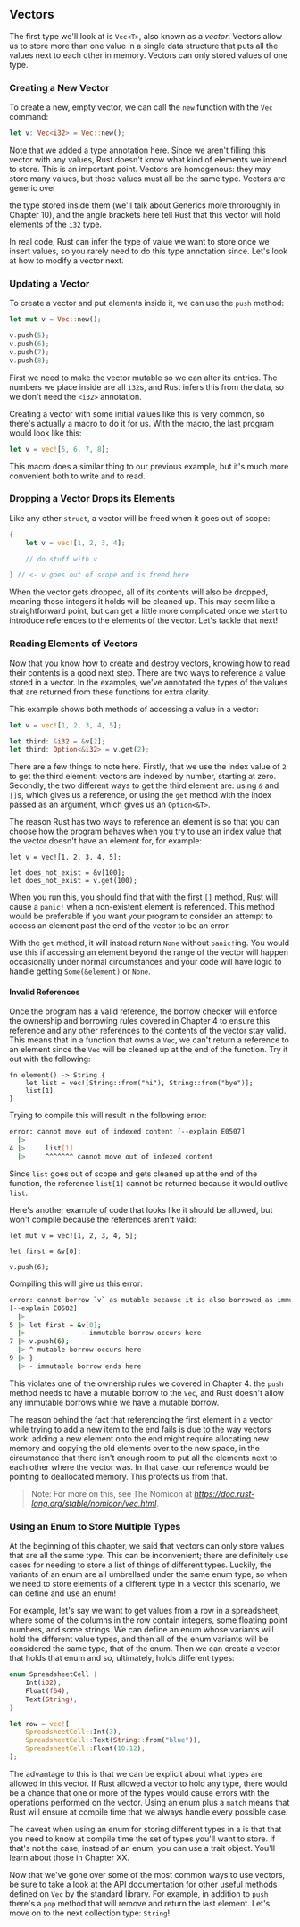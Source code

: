 ## Vectors

The first type we'll look at is `Vec<T>`, also known as a *vector*. Vectors
allow us to store more than one value in a single data structure that puts all
the values next to each other in memory. Vectors can only stored values of one
type.

<!-- Maybe give an exmaple of what a vector is useful for -->

### Creating a New Vector

To create a new, empty vector, we can call the `new` function with the `Vec`
command:

```rust
let v: Vec<i32> = Vec::new();
```
<!-- I'm not sure at this point what we mean by "since we don't actually do
anything with the vector", just that we haven't put values in it yet? I've
edited as such, can you please check? -->

Note that we added a type annotation here. Since we aren't filling this vector
with any values, Rust doesn't know what kind of elements we intend to store.
This is an important point. Vectors are homogenous: they may store many values,
but those values must all be the same type. Vectors are generic over

<!-- If we don't expect the reader to know anything about Rust generics, can we
delete the reference to it here?-->

the type stored inside them (we'll talk about Generics more throroughly in
Chapter 10), and the angle brackets here tell Rust that this vector will hold
elements of the `i32` type.

In real code, Rust can infer the type of value we want to store once we insert
values, so you rarely need to do this type annotation since. Let's look at how
to modify a vector next.

<!-- So is this an unusual way to create a vector, would we usually create and
fill a vector at the same time, or would we do it like this where we create it
then push the values? If the former, I think we should consider doing so here
or at least mentioning that, to show them how they'll usually do it -->

### Updating a Vector

<!-- So here we're making and filling it but this still isn't the usual way
they'll do, is that right? That's fine, but let's make it clear -->

To create a vector and put elements inside it, we can use the `push` method:

```rust
let mut v = Vec::new();

v.push(5);
v.push(6);
v.push(7);
v.push(8);
```
<!-- Can you mention why it's mut, is this right? Do all vectors need to be mut
then? -->

First we need to make the vector mutable so we can alter its entries. The
numbers we place inside are all `i32`s, and Rust infers this from the data, so
we don't need the `<i32>` annotation.

<!-- Ah! So this is the normal way to create a vector! Can you make sure it's
clear to the reader why we're looking at these ones first if this next one is
the usual method? -->

Creating a vector with some initial values like this is very common, so there's
actually a macro to do it for us. With the macro, the last program would look
like this:

```rust
let v = vec![5, 6, 7, 8];
```
<!-- Is this mutable?-->

This macro does a similar thing to our previous example, but it's much more
convenient both to write and to read.

### Dropping a Vector Drops its Elements

Like any other `struct`, a vector will be freed when it goes out of scope:

```rust
{
    let v = vec![1, 2, 3, 4];

    // do stuff with v

} // <- v goes out of scope and is freed here
```

When the vector gets dropped, all of its contents will also be dropped, meaning
those integers it holds will be cleaned up. This may seem like a
straightforward point, but can get a little more complicated once we start to
introduce references to the elements of the vector. Let's tackle that next!

### Reading Elements of Vectors

Now that you know how to create and destroy vectors, knowing how to read their
contents is a good next step. There are two ways to reference a value stored in
a vector. In the examples, we've annotated the types of the values that are
returned from these functions for extra clarity.

This example shows both methods of accessing a value in a vector:

```rust
let v = vec![1, 2, 3, 4, 5];

let third: &i32 = &v[2];
let third: Option<&i32> = v.get(2);
```

There are a few things to note here. Firstly, that we use the index value of
`2` to get the third element: vectors are indexed by number, starting at zero.
Secondly, the two different ways to get the third element are: using `&` and
`[]`s, which gives us a reference, or using the `get` method with the index
passed as an argument, which gives us an `Option<&T>`.

The reason Rust has two ways to reference an element is so that you can choose
how the program behaves when you try to use an index value that the vector
doesn't have an element for, for example:

```rust,should_panic
let v = vec![1, 2, 3, 4, 5];

let does_not_exist = &v[100];
let does_not_exist = v.get(100);
```

When you run this, you should find that with the first `[]` method, Rust will
cause a `panic!` when a non-existent element is referenced. This method would
be preferable if you want your program to consider an attempt to access an
element past the end of the vector to be an error.

With the `get` method, it will instead return `None` without `panic!`ing. You
would use this if accessing an element beyond the range of the vector will
happen occasionally under normal circumstances and your code will have logic to
handle getting `Some(&element)` or `None`.

<!-- I'm not clear what you mean by "your code will have logic to handle
getting `Some(&element)` or `None`" -- just that it will have a way to handle
an empty element? -->

#### Invalid References

Once the program has a valid reference, the borrow checker will enforce the
ownership and borrowing rules covered in Chapter 4 to ensure this reference and
any other references to the contents of the vector stay valid. This means that
in a function that owns a `Vec`, we can't return a reference to an element
since the `Vec` will be cleaned up at the end of the function. Try it out with
the following:

<!-- Hm, if we're referencing the vector element within the function that owns
the vector, wouldn't the vector still be in scope until the end of the
function, so the vector won't have been cleaned up? I don't think I'm following
this section, could you take a look here, see if it can be made clearer? -->

```rust,ignore
fn element() -> String {
    let list = vec![String::from("hi"), String::from("bye")];
    list[1]
}
```

Trying to compile this will result in the following error:

```bash
error: cannot move out of indexed content [--explain E0507]
  |>
4 |>     list[1]
  |>     ^^^^^^^ cannot move out of indexed content
```

Since `list` goes out of scope and gets cleaned up at the end of the function,
the reference `list[1]` cannot be returned because it would outlive `list`.

<!-- I think this is where I'm getting confused, I can't see where list goes
out of scope before it is referenced? -->

Here's another example of code that looks like it should be allowed, but won't
compile because the references aren't valid:

```rust,ignore
let mut v = vec![1, 2, 3, 4, 5];

let first = &v[0];

v.push(6);
```

Compiling this will give us this error:

```bash
error: cannot borrow `v` as mutable because it is also borrowed as immutable
[--explain E0502]
  |>
5 |> let first = &v[0];
  |>              - immutable borrow occurs here
7 |> v.push(6);
  |> ^ mutable borrow occurs here
9 |> }
  |> - immutable borrow ends here
```

This violates one of the ownership rules we covered in Chapter 4: the `push`
method needs to have a mutable borrow to the `Vec`, and Rust doesn't allow any
immutable borrows while we have a mutable borrow.

The reason behind the fact that referencing the first element in a vector while
trying to add a new item to the end fails is due to the way vectors work:
adding a new element onto the end might require allocating new memory and
copying the old elements over to the new space, in the circumstance that there
isn't enough room to put all the elements next to each other where the vector
was. In that case, our reference would be pointing to deallocated memory. This
protects us from that.

> Note: For more on this, see
> The Nomicon at *https://doc.rust-lang.org/stable/nomicon/vec.html*.

### Using an Enum to Store Multiple Types

<!-- Let's put vectors together with what we learned about enums in Chapter 6.
-->

At the beginning of this chapter, we said that vectors can only store values
that are all the same type. This can be inconvenient; there are definitely use
cases for needing to store a list of things of different types. Luckily, the
variants of an enum are all umbrellaed under the same enum type, so when we
need to store elements of a different type in a vector this scenario, we can
define and use an enum!

For example, let's say we want to get values from a row in a spreadsheet, where
some of the columns in the row contain integers, some floating point numbers,
and some strings. We can define an enum whose variants will hold the different
value types, and then all of the enum variants will be considered the same
type, that of the enum. Then we can create a vector that holds that enum and
so, ultimately, holds different types:

```rust
enum SpreadsheetCell {
    Int(i32),
    Float(f64),
    Text(String),
}

let row = vec![
    SpreadsheetCell::Int(3),
    SpreadsheetCell::Text(String::from("blue")),
    SpreadsheetCell::Float(10.12),
];
```

The advantage to this is that we can be explicit about what types are allowed
in this vector. If Rust allowed a vector to hold any type, there would be a
chance that one or more of the types would cause errors with the operations
performed on the vector. Using an enum plus a `match` means that Rust will
ensure at compile time that we always handle every possible case.

<!-- Can you briefly explain what the match is doing here, as a recap? How does
it mean we always handle every possible case? I'm not sure it's totally clear.
-->

The caveat when using an enum for storing different types in a is that that you
need to know at compile time the set of types you'll want to store. If that's
not the case, instead of an enum, you can use a trait object. You'll learn
about those in Chapter XX.

Now that we've gone over some of the most common ways to use vectors, be sure
to take a look at the API documentation for other useful methods defined on
`Vec` by the standard library. For example, in addition to `push` there's a
`pop` method that will remove and return the last element. Let's move on to the
next collection type: `String`!

<!-- Do you mean the Rust online documentation here? Are you not including it
in the book for space reasons? We might want to justify sending them out of the
book if we don't want to cover it here -->
